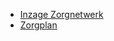 <ul>
    <li><a href="zorgnetwerk.html">Inzage Zorgnetwerk</a></li>
    <li><a href="zorgplan.html">Zorgplan</a></li>
</ul>